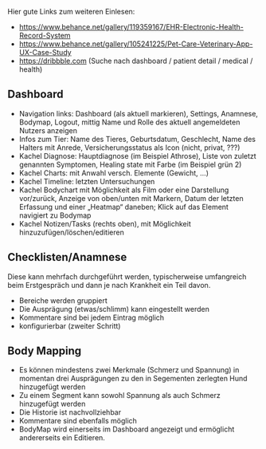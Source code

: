 Hier gute Links zum weiteren Einlesen:

- https://www.behance.net/gallery/119359167/EHR-Electronic-Health-Record-System
- https://www.behance.net/gallery/105241225/Pet-Care-Veterinary-App-UX-Case-Study
- https://dribbble.com (Suche nach dashboard / patient detail / medical / health)

## Dashboard

- Navigation links: Dashboard (als aktuell markieren), Settings, Anamnese, Bodymap, Logout, mittig Name und Rolle des aktuell angemeldeten Nutzers anzeigen
- Infos zum Tier: Name des Tieres, Geburtsdatum, Geschlecht, Name des Halters mit Anrede, Versicherungsstatus als Icon (nicht, privat, ???)
- Kachel Diagnose: Hauptdiagnose (im Beispiel Athrose), Liste von zuletzt genannten Symptomen, Healing state mit Farbe (im Beispiel grün 2)
- Kachel Charts: mit Anwahl versch. Elemente (Gewicht, …)
- Kachel Timeline: letzten Untersuchungen
- Kachel Bodychart mit Möglichkeit als Film oder eine Darstellung vor/zurück, Anzeige von oben/unten mit Markern, Datum der letzten Erfassung und einer „Heatmap“ daneben; Klick auf das Element navigiert zu Bodymap
- Kachel Notizen/Tasks (rechts oben), mit Möglichkeit hinzuzufügen/löschen/editieren

## Checklisten/Anamnese

Diese kann mehrfach durchgeführt werden, typischerweise umfangreich beim Erstgespräch und dann je nach Krankheit ein Teil davon.

- Bereiche werden gruppiert
- Die Ausprägung (etwas/schlimm) kann eingestellt werden
- Kommentare sind bei jedem Eintrag möglich
- konfigurierbar (zweiter Schritt)

## Body Mapping

- Es können mindestens zwei Merkmale (Schmerz und Spannung) in momentan drei Ausprägungen zu den in Segementen zerlegten Hund hinzugefügt werden
- Zu einem Segment kann sowohl Spannung als auch Schmerz hinzugefügt werden
- Die Historie ist nachvollziehbar
- Kommentare sind ebenfalls möglich
- BodyMap wird einerseits im Dashboard angezeigt und ermöglicht andererseits ein Editieren.
